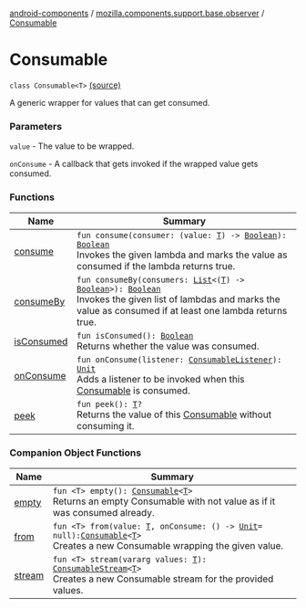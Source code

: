 [android-components](../../index.md) / [mozilla.components.support.base.observer](../index.md) / [Consumable](./index.md)

# Consumable

`class Consumable<T>` [(source)](https://github.com/mozilla-mobile/android-components/blob/master/components/support/base/src/main/java/mozilla/components/support/base/observer/Consumable.kt#L15)

A generic wrapper for values that can get consumed.

### Parameters

`value` - The value to be wrapped.

`onConsume` - A callback that gets invoked if the wrapped value gets consumed.

### Functions

| Name | Summary |
|---|---|
| [consume](consume.md) | `fun consume(consumer: (value: `[`T`](index.md#T)`) -> `[`Boolean`](https://kotlinlang.org/api/latest/jvm/stdlib/kotlin/-boolean/index.html)`): `[`Boolean`](https://kotlinlang.org/api/latest/jvm/stdlib/kotlin/-boolean/index.html)<br>Invokes the given lambda and marks the value as consumed if the lambda returns true. |
| [consumeBy](consume-by.md) | `fun consumeBy(consumers: `[`List`](https://kotlinlang.org/api/latest/jvm/stdlib/kotlin.collections/-list/index.html)`<(`[`T`](index.md#T)`) -> `[`Boolean`](https://kotlinlang.org/api/latest/jvm/stdlib/kotlin/-boolean/index.html)`>): `[`Boolean`](https://kotlinlang.org/api/latest/jvm/stdlib/kotlin/-boolean/index.html)<br>Invokes the given list of lambdas and marks the value as consumed if at least one lambda returns true. |
| [isConsumed](is-consumed.md) | `fun isConsumed(): `[`Boolean`](https://kotlinlang.org/api/latest/jvm/stdlib/kotlin/-boolean/index.html)<br>Returns whether the value was consumed. |
| [onConsume](on-consume.md) | `fun onConsume(listener: `[`ConsumableListener`](../-consumable-listener.md)`): `[`Unit`](https://kotlinlang.org/api/latest/jvm/stdlib/kotlin/-unit/index.html)<br>Adds a listener to be invoked when this [Consumable](./index.md) is consumed. |
| [peek](peek.md) | `fun peek(): `[`T`](index.md#T)`?`<br>Returns the value of this [Consumable](./index.md) without consuming it. |

### Companion Object Functions

| Name | Summary |
|---|---|
| [empty](empty.md) | `fun <T> empty(): `[`Consumable`](./index.md)`<`[`T`](empty.md#T)`>`<br>Returns an empty Consumable with not value as if it was consumed already. |
| [from](from.md) | `fun <T> from(value: `[`T`](from.md#T)`, onConsume: () -> `[`Unit`](https://kotlinlang.org/api/latest/jvm/stdlib/kotlin/-unit/index.html)` = null): `[`Consumable`](./index.md)`<`[`T`](from.md#T)`>`<br>Creates a new Consumable wrapping the given value. |
| [stream](stream.md) | `fun <T> stream(vararg values: `[`T`](stream.md#T)`): `[`ConsumableStream`](../-consumable-stream/index.md)`<`[`T`](stream.md#T)`>`<br>Creates a new Consumable stream for the provided values. |
